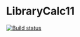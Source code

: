 # LibraryCalc11
[![Build status](https://ci.appveyor.com/api/projects/status/fqa1lx0jaxs08ch7/branch/master?svg=true)](https://ci.appveyor.com/project/camposystem/librarycalc11/branch/master)
